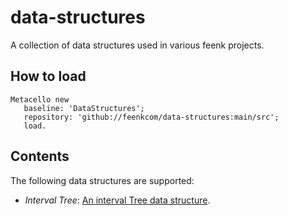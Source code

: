 # data-structures
A collection of data structures used in various feenk projects.

## How to load

```
Metacello new
   baseline: 'DataStructures';
   repository: 'github://feenkcom/data-structures:main/src';
   load.
```

## Contents

The following data structures are supported:

- *Interval Tree*: [An interval Tree data structure](https://en.wikipedia.org/wiki/Interval_tree).